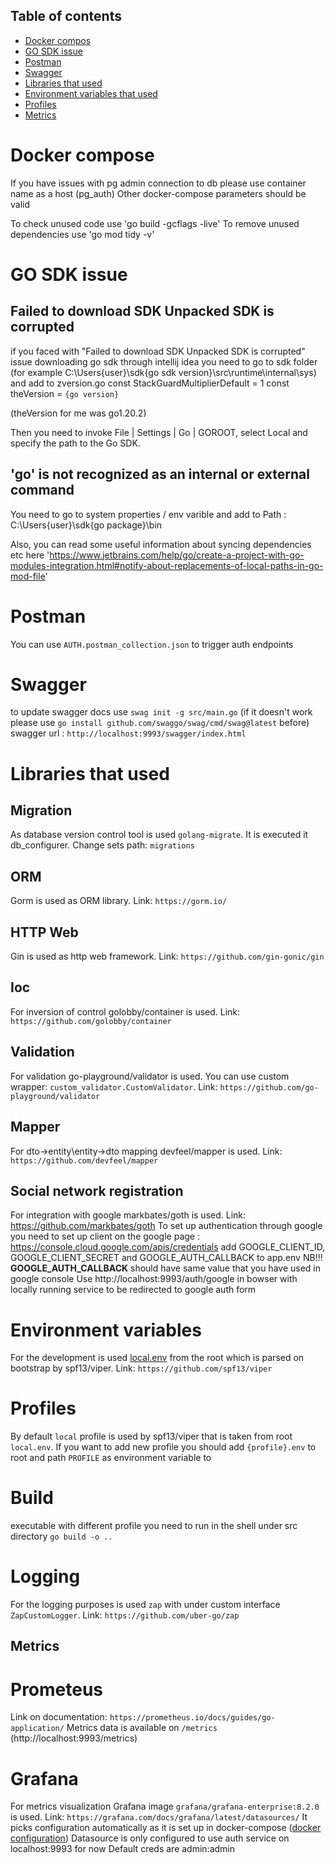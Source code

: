 ## Table of contents
* [Docker compos](#docker-compose)
* [GO SDK issue](#go-sdk-issue)
* [Postman](#postman)
* [Swagger](#swagger)
* [Libraries that used](#libraries-that-used)
* [Environment variables that used](#environment-variables)
* [Profiles](#Profiles)
* [Metrics](#metrics)

# Docker compose

If you have issues with pg admin connection to db please use container name as a host (pg_auth) 
Other docker-compose parameters should be valid

To check unused code use 'go build -gcflags -live'
To remove unused dependencies use 'go mod tidy -v'

# GO SDK issue
## Failed to download SDK Unpacked SDK is corrupted
if you faced with "Failed to download SDK Unpacked SDK is corrupted" issue downloading go sdk through intellij idea
you need to go to sdk folder (for example C:\Users\{user}\sdk\{go sdk version}\src\runtime\internal\sys) and
add to zversion.go 
const StackGuardMultiplierDefault = 1 
const theVersion = `{go version}` 

(theVersion for me was go1.20.2)
 
Then you need to invoke File | Settings | Go | GOROOT, select Local and specify the path to the Go SDK.
 
## 'go' is not recognized as an internal or external command
You need to go to system properties / env varible and add to Path : C:\Users\{user}\sdk\{go package}\bin

Also, you can read some useful information about syncing dependencies etc here 
'https://www.jetbrains.com/help/go/create-a-project-with-go-modules-integration.html#notify-about-replacements-of-local-paths-in-go-mod-file'

# Postman
You can use `AUTH.postman_collection.json` to trigger auth endpoints

# Swagger
to update swagger docs use `swag init -g src/main.go`
(if it doesn't work please use `go install github.com/swaggo/swag/cmd/swag@latest` before)
swagger url : `http://localhost:9993/swagger/index.html`

# Libraries that used
## Migration
As database version control tool is used `golang-migrate`. It is executed it db_configurer. Change sets path: `migrations`

## ORM
Gorm is used as ORM library. Link: `https://gorm.io/`

## HTTP Web
Gin is used as http web framework. Link: `https://github.com/gin-gonic/gin`

## Ioc
For inversion of control golobby/container is used. Link: `https://github.com/golobby/container`

## Validation
For validation go-playground/validator is used. You can use custom wrapper: `custom_validator.CustomValidator`. Link: `https://github.com/go-playground/validator`

## Mapper
For dto->entity\entity->dto mapping devfeel/mapper is used. Link: `https://github.com/devfeel/mapper` 

## Social network registration
For integration with google markbates/goth is used. Link: https://github.com/markbates/goth
To set up authentication through google you need to 
set up client on the google page : https://console.cloud.google.com/apis/credentials
add GOOGLE_CLIENT_ID, GOOGLE_CLIENT_SECRET and GOOGLE_AUTH_CALLBACK to
app.env NB!!! **GOOGLE_AUTH_CALLBACK** should have same value that you have used in google console
Use http://localhost:9993/auth/google in bowser with locally running service to be redirected to google auth form

# Environment variables
For the development is used [local.env](local.env) from the root which is parsed on bootstrap by spf13/viper. Link: `https://github.com/spf13/viper`

# Profiles
By default `local` profile is used by spf13/viper that is taken from root `local.env`. If you want to add new profile you 
should add `{profile}.env` to root and path `PROFILE` as environment variable
to 
# Build 
executable with different profile you need to run in the shell under src directory `go build -o ..`

# Logging
For the logging purposes is used `zap` with under custom interface `ZapCustomLogger`. Link: `https://github.com/uber-go/zap`

## Metrics

# Prometeus 
Link on documentation: `https://prometheus.io/docs/guides/go-application/`
Metrics data is available on `/metrics` (http://localhost:9993/metrics)

# Grafana
For metrics visualization Grafana image `grafana/grafana-enterprise:8.2.0` is used. Link: `https://grafana.com/docs/grafana/latest/datasources/`
It picks configuration automatically as it is set up in docker-compose ([docker configuration](grafana-provisioning/datasources/automatic.yml))
Datasource is only configured to use auth service on localhost:9993 for now
Default creds are admin:admin